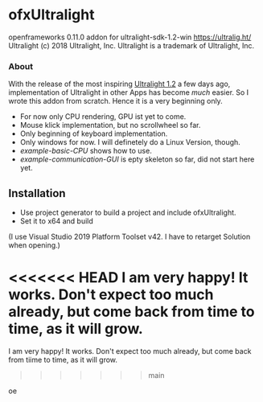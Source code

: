 # ofxUltralight

openframeworks 0.11.0 addon for ultralight-sdk-1.2-win https://ultralig.ht/ 
Ultralight (c) 2018 Ultralight, Inc. Ultralight is a trademark of Ultralight, Inc.

### About

With the release of the most inspiring [Ultralight 1.2](https://ultralig.ht/) a few days ago, implementation of Ultralight in other Apps has become *much* easier. So I wrote this addon from scratch. Hence it is a very beginning only.
* For now only CPU rendering, GPU ist yet to come.
* Mouse klick implementation, but no scrollwheel so far. 
* Only beginning of keyboard implementation.
* Only windows for now. I will definetely do a Linux Version, though.
* *example-basic-CPU* shows how to use.
* *example-communication-GUI* is epty skeleton so far, did not start here yet.


## Installation

* Use project generator to build a project and include ofxUltralight. 
* Set it to x64 and build

(I use Visual Studio 2019 Platform Toolset v42. I have to retarget Solution when opening.)

<<<<<<< HEAD
I am very happy! It works. Don't expect too much already, but come back from time to time, as it will grow.
=======
I am very happy! It works. Don't expect too much already, but come back from tiime to time, as it will grow.
>>>>>>> main

oe